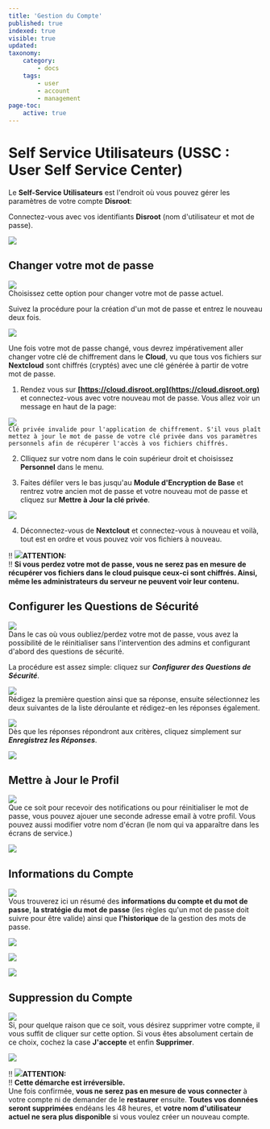 ```yaml
---
title: 'Gestion du Compte'
published: true
indexed: true
visible: true
updated:
taxonomy:
    category:
        - docs
    tags:
        - user
        - account
        - management
page-toc:
    active: true
---
```


# Self Service Utilisateurs (USSC : User Self Service Center)

Le **Self-Service Utilisateurs** est l'endroit où vous pouvez gérer les paramètres de votre compte **Disroot**:

Connectez-vous avec vos identifiants **Disroot** (nom d'utilisateur et mot de passe).

![](fr/login.png)

## Changer votre mot de passe
![](fr/change_pass.png)<br>
Choisissez cette option pour changer votre mot de passe actuel.

Suivez la procédure pour la création d'un mot de passe et entrez le nouveau deux fois.

![](fr/change_pass_02.png)<br>

Une fois votre mot de passe changé, vous devrez impérativement aller changer votre clé de chiffrement dans le **Cloud**, vu que tous vos fichiers sur **Nextcloud** sont chiffrés (cryptés) avec une clé générée à partir de votre mot de passe.

1. Rendez vous sur **[https://cloud.disroot.org](https://cloud.disroot.org)** et connectez-vous avec votre nouveau mot de passe.
Vous allez voir un message en haut de la page:<br>

![](fr/invalid_pk.png)<br>
    `Clé privée invalide pour l'application de chiffrement. S'il vous plaît mettez à jour le mot de passe de votre clé privée dans vos paramètres personnels afin de récupérer l'accès à vos fichiers chiffrés.`

2. Clliquez sur votre nom dans le coin supérieur droit et choisissez **Personnel** dans le menu.

3. Faites défiler vers le bas jusqu'au **Module d'Encryption de Base** et rentrez votre ancien mot de passe et votre nouveau mot de passe et cliquez sur **Mettre à Jour la clé privée**.

![](fr/bemodule.png)

4. Déconnectez-vous de **Nextclout** et connectez-vous à nouveau et voilà, tout est en ordre et vous pouvez voir vos fichiers à nouveau.

!! ![](fr/note.png)**ATTENTION:**<br>
!! **Si vous perdez votre mot de passe, vous ne serez pas en mesure de récupérer vos fichiers dans le cloud puisque ceux-ci sont chiffrés. Ainsi, même les administrateurs du serveur ne peuvent voir leur contenu.**


## Configurer les Questions de Sécurité
![](fr/security_qs.png)<br>
Dans le cas où vous oubliez/perdez votre mot de passe, vous avez la possibilité de le réinitialiser sans l'intervention des admins et configurant d'abord des questions de sécurité.

La procédure est assez simple: cliquez sur ***Configurer des Questions de Sécurité***.

![](fr/security_qs_02.png)<br>
Rédigez la première question ainsi que sa réponse, ensuite sélectionnez les deux suivantes de la liste déroulante et rédigez-en les réponses également.<br>

![](fr/security_qs_03.png)<br>
Dès que les réponses répondront aux critères, cliquez simplement sur ***Enregistrez les Réponses***.

![](fr/security_qs_04.png)

## Mettre à Jour le Profil
![](fr/profile.png)<br>
Que ce soit pour recevoir des notifications ou pour réinitialiser le mot de passe, vous pouvez ajouer une seconde adresse email à votre profil. Vous pouvez aussi modifier votre nom d'écran (le nom qui va apparaître dans les écrans de service.)

![](fr/profile_02.png)

## Informations du Compte
![](fr/account.png)<br>
Vous trouverez ici un résumé des **informations du compte et du mot de passe**, **la stratégie du mot de passe** (les règles qu'un mot de passe doit suivre pour être valide) ainsi que **l'historique** de la gestion des mots de passe.

![](fr/account_02.png)

![](fr/account_03.png)

![](fr/account_04.png)

## Suppression du Compte
![](fr/deletion.png)<br>
Si, pour quelque raison que ce soit, vous désirez supprimer votre compte, il vous suffit de cliquer sur cette option. Si vous êtes absolument certain de ce choix, cochez la case **J'accepte** et enfin **Supprimer**.

![](fr/deletion_02.png)

!! ![](fr/note.png)**ATTENTION:**<br>
!! **Cette démarche est irréversible.**<br>Une fois confirmée, **vous ne serez pas en mesure de vous connecter** à votre compte ni de demander de le **restaurer** ensuite. **Toutes vos données seront supprimées** endéans les 48 heures, et **votre nom d'utilisateur actuel ne sera plus disponible** si vous voulez créer un nouveau compte.
